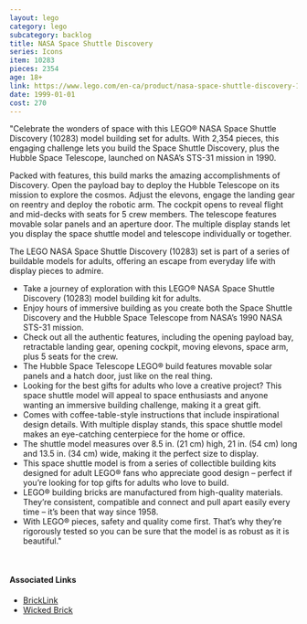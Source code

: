 ```yaml
---
layout: lego
category: lego
subcategory: backlog
title: NASA Space Shuttle Discovery
series: Icons
item: 10283
pieces: 2354
age: 18+
link: https://www.lego.com/en-ca/product/nasa-space-shuttle-discovery-10283
date: 1999-01-01
cost: 270
---
```


"Celebrate the wonders of space with this LEGO® NASA Space Shuttle Discovery (10283) model building set for adults. With 2,354 pieces, this engaging challenge lets you build the Space Shuttle Discovery, plus the Hubble Space Telescope, launched on NASA’s STS-31 mission in 1990.

Packed with features, this build marks the amazing accomplishments of Discovery. Open the payload bay to deploy the Hubble Telescope on its mission to explore the cosmos. Adjust the elevons, engage the landing gear on reentry and deploy the robotic arm. The cockpit opens to reveal flight and mid-decks with seats for 5 crew members. The telescope features movable solar panels and an aperture door. The multiple display stands let you display the space shuttle model and telescope individually or together.

The LEGO NASA Space Shuttle Discovery (10283) set is part of a series of buildable models for adults, offering an escape from everyday life with display pieces to admire.

* Take a journey of exploration with this LEGO® NASA Space Shuttle Discovery (10283) model building kit for adults.
* Enjoy hours of immersive building as you create both the Space Shuttle Discovery and the Hubble Space Telescope from NASA’s 1990 NASA STS-31 mission.
* Check out all the authentic features, including the opening payload bay, retractable landing gear, opening cockpit, moving elevons, space arm, plus 5 seats for the crew.
* The Hubble Space Telescope LEGO® build features movable solar panels and a hatch door, just like on the real thing.
* Looking for the best gifts for adults who love a creative project? This space shuttle model will appeal to space enthusiasts and anyone wanting an immersive building challenge, making it a great gift.
* Comes with coffee-table-style instructions that include inspirational design details. With multiple display stands, this space shuttle model makes an eye-catching centerpiece for the home or office.
* The shuttle model measures over 8.5 in. (21 cm) high, 21 in. (54 cm) long and 13.5 in. (34 cm) wide, making it the perfect size to display.
* This space shuttle model is from a series of collectible building kits designed for adult LEGO® fans who appreciate good design – perfect if you’re looking for top gifts for adults who love to build.
* LEGO® building bricks are manufactured from high-quality materials. They’re consistent, compatible and connect and pull apart easily every time – it’s been that way since 1958.
* With LEGO® pieces, safety and quality come first. That’s why they’re rigorously tested so you can be sure that the model is as robust as it is beautiful."

<br>

#### Associated Links

* [BrickLink](https://www.bricklink.com/v2/catalog/catalogitem.page?S=10283-1)
* [Wicked Brick](https://www.wickedbrick.com/en-ca/products/display-case-for-nasa-space-shuttle-discovery-10283)
